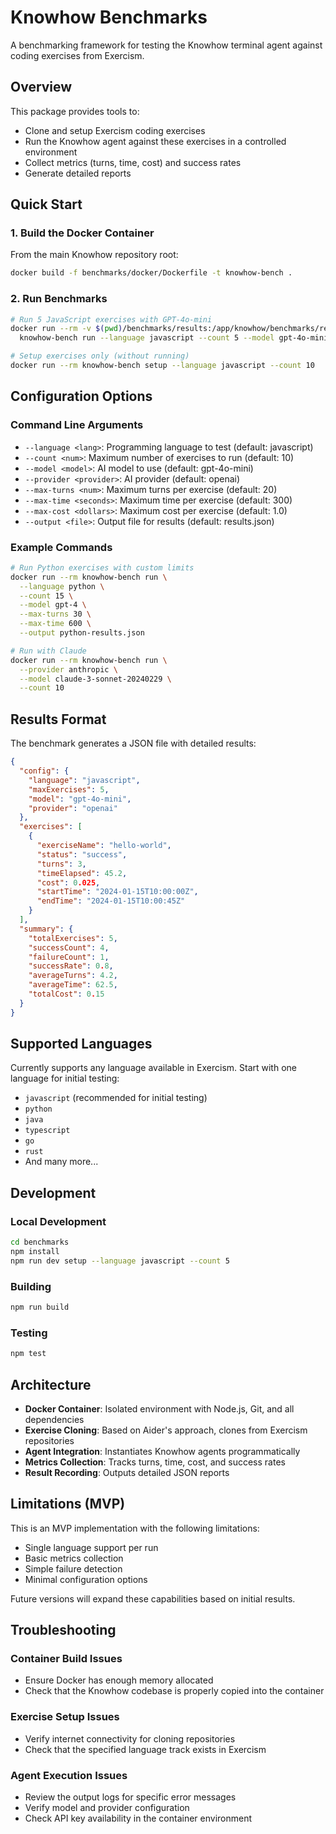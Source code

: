 # Knowhow Benchmarks

A benchmarking framework for testing the Knowhow terminal agent against coding exercises from Exercism.

## Overview

This package provides tools to:
- Clone and setup Exercism coding exercises
- Run the Knowhow agent against these exercises in a controlled environment
- Collect metrics (turns, time, cost) and success rates
- Generate detailed reports

## Quick Start

### 1. Build the Docker Container

From the main Knowhow repository root:

```bash
docker build -f benchmarks/docker/Dockerfile -t knowhow-bench .
```

### 2. Run Benchmarks

```bash
# Run 5 JavaScript exercises with GPT-4o-mini
docker run --rm -v $(pwd)/benchmarks/results:/app/knowhow/benchmarks/results \
  knowhow-bench run --language javascript --count 5 --model gpt-4o-mini

# Setup exercises only (without running)
docker run --rm knowhow-bench setup --language javascript --count 10
```

## Configuration Options

### Command Line Arguments

- `--language <lang>`: Programming language to test (default: javascript)
- `--count <num>`: Maximum number of exercises to run (default: 10)
- `--model <model>`: AI model to use (default: gpt-4o-mini)
- `--provider <provider>`: AI provider (default: openai)
- `--max-turns <num>`: Maximum turns per exercise (default: 20)
- `--max-time <seconds>`: Maximum time per exercise (default: 300)
- `--max-cost <dollars>`: Maximum cost per exercise (default: 1.0)
- `--output <file>`: Output file for results (default: results.json)

### Example Commands

```bash
# Run Python exercises with custom limits
docker run --rm knowhow-bench run \
  --language python \
  --count 15 \
  --model gpt-4 \
  --max-turns 30 \
  --max-time 600 \
  --output python-results.json

# Run with Claude
docker run --rm knowhow-bench run \
  --provider anthropic \
  --model claude-3-sonnet-20240229 \
  --count 10
```

## Results Format

The benchmark generates a JSON file with detailed results:

```json
{
  "config": {
    "language": "javascript",
    "maxExercises": 5,
    "model": "gpt-4o-mini",
    "provider": "openai"
  },
  "exercises": [
    {
      "exerciseName": "hello-world",
      "status": "success",
      "turns": 3,
      "timeElapsed": 45.2,
      "cost": 0.025,
      "startTime": "2024-01-15T10:00:00Z",
      "endTime": "2024-01-15T10:00:45Z"
    }
  ],
  "summary": {
    "totalExercises": 5,
    "successCount": 4,
    "failureCount": 1,
    "successRate": 0.8,
    "averageTurns": 4.2,
    "averageTime": 62.5,
    "totalCost": 0.15
  }
}
```

## Supported Languages

Currently supports any language available in Exercism. Start with one language for initial testing:

- `javascript` (recommended for initial testing)
- `python`
- `java`
- `typescript`
- `go`
- `rust`
- And many more...

## Development

### Local Development

```bash
cd benchmarks
npm install
npm run dev setup --language javascript --count 5
```

### Building

```bash
npm run build
```

### Testing

```bash
npm test
```

## Architecture

- **Docker Container**: Isolated environment with Node.js, Git, and all dependencies
- **Exercise Cloning**: Based on Aider's approach, clones from Exercism repositories
- **Agent Integration**: Instantiates Knowhow agents programmatically
- **Metrics Collection**: Tracks turns, time, cost, and success rates
- **Result Recording**: Outputs detailed JSON reports

## Limitations (MVP)

This is an MVP implementation with the following limitations:
- Single language support per run
- Basic metrics collection
- Simple failure detection
- Minimal configuration options

Future versions will expand these capabilities based on initial results.

## Troubleshooting

### Container Build Issues
- Ensure Docker has enough memory allocated
- Check that the Knowhow codebase is properly copied into the container

### Exercise Setup Issues
- Verify internet connectivity for cloning repositories
- Check that the specified language track exists in Exercism

### Agent Execution Issues
- Review the output logs for specific error messages
- Verify model and provider configuration
- Check API key availability in the container environment